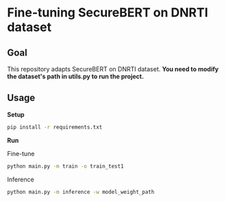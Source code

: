 # Fine-tuning SecureBERT on DNRTI dataset
## Goal
This repository adapts SecureBERT on DNRTI dataset. **You need to modify the dataset's path in utils.py to run the project.**

## Usage
**Setup**
```bash
pip install -r requirements.txt
```

**Run**

Fine-tune
```bash
python main.py -m train -o train_test1
```

Inference
```bash
python main.py -m inference -w model_weight_path
```



